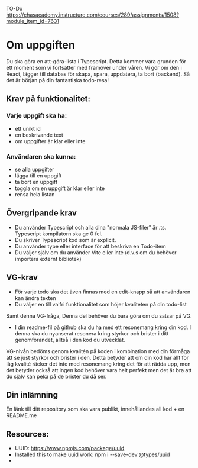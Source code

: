 TO-Do
 https://chasacademy.instructure.com/courses/289/assignments/1508?module_item_id=7631

# Om uppgiften

Du ska göra en att-göra-lista i Typescript. Detta kommer vara grunden för ett moment som vi fortsätter med framöver under våren. Vi gör om den i React, lägger till databas för skapa, spara, uppdatera, ta bort (backend). Så det är början på din fantastiska todo-resa!

## Krav på funktionalitet:

### Varje uppgift ska ha:

- ett unikt id
- en beskrivande text
- om uppgifter är klar eller inte

### Användaren ska kunna:

- se alla uppgifter
- lägga till en uppgift
- ta bort en uppgift
- toggla om en uppgift är klar eller inte
- rensa hela listan

## Övergripande krav

- Du använder Typescript och alla dina "normala JS-filer" är .ts. Typescript kompilatorn ska ge 0 fel.
- Du skriver Typescript kod som är explicit.
- Du använder type eller interface för att beskriva en Todo-item
- Du väljer själv om du använder Vite eller inte (d.v.s om du behöver importera externt bibliotek)

## VG-krav

- För varje todo ska det även finnas med en edit-knapp så att användaren kan ändra texten
- Du väljer en till valfri funktionalitet som höjer kvaliteten på din todo-list

Samt denna VG-fråga, Denna del behöver du bara göra om du satsar på VG.

- I din readme-fil på github ska du ha med ett resonemang kring din kod. I denna ska du nyanserat resonera kring styrkor och brister i ditt genomförandet, alltså i den kod du utvecklat.

VG-nivån bedöms genom kvalitén på koden i kombination med din förmåga att se just styrkor och brister i den. Detta betyder att om din kod har allt för låg kvalité räcker det inte med resonemang kring det för att rädda upp, men det betyder också att ingen kod behöver vara helt perfekt men det är bra att du själv kan peka på de brister du då ser.

## Din inlämning

En länk till ditt repository som ska vara publikt, innehållandes all kod + en README.me

## Resources:

- UUID: https://www.npmjs.com/package/uuid
- Installed this to make uuid work: npm i --save-dev @types/uuid
-

